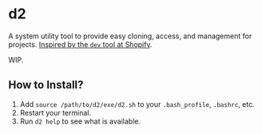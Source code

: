 # d2

A system utility tool to provide easy cloning, access, and management for projects. [Inspired by the `dev` tool at Shopify](https://devproductivity.io/dev-shopifys-all-purpose-development-tool/index.html).

WIP.

## How to Install?

1. Add `source /path/to/d2/exe/d2.sh` to your `.bash_profile`, `.bashrc`, etc.
2. Restart your terminal.
3. Run `d2 help` to see what is available.

